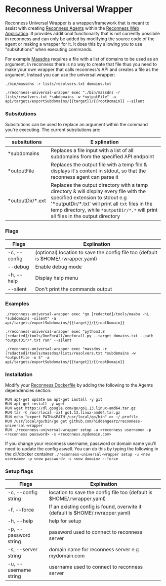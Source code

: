 # Reconness Universal Wrapper

Reconness Universal Wrapper is a wrapper/framework that is meant to assist with creating [Reconness Agents](https://github.com/reconness/reconness-agents) within the [Reconness Web Application](https://github.com/reconness/reconness). It provides additional functionality that is not currently possibile in reconness and can only be added by modifying the source code of the agent or making a wrapper for it. It does this by allowing you to use "subsitutions" when executing commands.

For example [Massdns](https://github.com/blechschmidt/massdns) requires a file with a list of domains to be used as an argument. In reconness there is no way to create that file thus you need to make your own wrapper that calls reconness's API and creates a file as the argument. Instead you can use the universal wrapper:

`./bin/massdns -r lists/resolvers.txt domains.txt`

`./reconness-universal-wrapper exec "./bin/massdns -r lists/resolvers.txt *subdomains -w *outputFile" -a api/targets/exportSubdomains/{{target}}/{{rootDomain}} --silent`

### Subsitutions

Subsitutions can be used to replace an argument within the command you're executing. The current subsitutions are:

| subsitutions  |E xplination   | 
|---|---|
| *subdomains  | Replaces a file input with a list of all subdomains from the specified API endpoint  |
| *outputFile | Replaces the output file with a temp file & displays it's content in stdout, so that the reconness agent can parse it |
|  \*outputDir/*.ext | Replaces the output directory with a temp directory & will display every file with the specified extension to stdout e.g '*outputDir/\*.txt' will print all `txt` files in the temp directory, while `*outputDir/*.*` will print all files in the output directory    |

### Flags
| Flags  | Explination   | 
|---|---|
| -c, --config  | (optional) location to save the config file too (default is $HOME/.rwrapper.yaml) |
| --debug | Enable debug mode  |
| -h, --help | Display help menu  |
| --silent |  Don't print the commands output |

### Examples

`./reconness-universal-wrapper exec "go [redacted]/tools/naabu -hL *subdomains -silent" -a api/targets/exportSubdomains/{{target}}/{{rootDomain}}`

`./reconness-universal-wrapper exec "python3.8 [redacted]/tools/OneForAll/oneforall.py --target domains.txt --path *outputDir/*.txt run" --silent`

`./reconness-universal-wrapper exec "massdns -r [redacted]/tools/massdns/lists/resolvers.txt *subdomains -w *outputFile -o S" -a api/targets/exportSubdomains/{{target}}/{{rootDomain}}`


### Installation

Modify your [Reconness Dockerfile](https://github.com/reconness/reconness/blob/master/src/Dockerfile) by adding the following to the Agents dependencies section.

```
RUN apt-get update && apt-get install -y git
RUN apt-get install -y wget
RUN wget https://dl.google.com/go/go1.13.linux-amd64.tar.gz
RUN tar -C /usr/local -xzf go1.13.linux-amd64.tar.gz
RUN echo "export PATH=$PATH:/usr/local/go/bin" >> ~/.profile
RUN /usr/local/go/bin/go get github.com/hiddengearz/reconness-universal-wrapper
RUN ./reconness-universal-wrapper setup -u <reconness username> -p <reconness password> -s <reconness.mydomain.com>
```

If you change your reconness username, password or domain name you'll need to update the config aswell. You can do this by typing the following in the cli/docker container `./reconness-universal-wrapper setup -u <new username> -p <new password> -s <new domain> --force`

### Setup flags
| Flags  | Explination   | 
|---|---|
|-c, --config string |     location to save the config file too (default is $HOME/.rwrapper.yaml) |
|-f, --force |             If an existing config is found, overwite it (default is $HOME/.rwrapper.yaml) |
|-h, --help |              help for setup |
|-p, --password string |   password used to connect to reconness server |
|-s, --server string |     domain name for reconness server e.g mydomain.com |
|-u, --username string |   username used to connect to reconness server |
